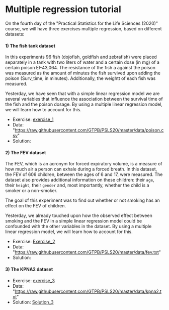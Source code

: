 # Multiple regression tutorial

On the fourth day of the "Practical Statistics for the Life Sciences (2020)" course, we will have three exercises multiple regression, based on different datasets:

#### 1) The fish tank dataset

In this experiments 96 fish (dojofish, goldfish and zebrafish) were placed separately in a tank with two liters of water and
a certain dose (in mg) of a certain poison EI-43,064. The resistance of the fish a against the poison was measured as the
amount of minutes the fish survived upon adding the poison (Surv_time, in minutes). Additionally, the weightt of each fish was
measured.

Yesterday, we have seen that with a simple linear regression model we are several variables that influence the association
between the survival time of the fish and the poison dosage. By using a multiple linear regression model, we will learn 
how to account for this.

- Exercise: [exercise_1](./08-MultipleRegression_fish_half.html)
- Data: "https://raw.githubusercontent.com/GTPB/PSLS20/master/data/poison.csv"
- Solution: 

#### 2) The FEV dataset

The FEV, which is an acronym for forced expiratory volume, is a measure of how much air a person can exhale during  a forced 
breath. In this dataset, the FEV of 606 children, between the ages of 6 and 17, were measured. The dataset also provides 
additional information on  these children: their `age`, their `height`, their `gender` and, most importantly, whether the 
child is a smoker or a non-smoker.

The goal of this experiment was to find out whether or not smoking has an effect on the FEV of children.

Yesterday, we already touched upon how the observed effect between smoking and the FEV in a simple linear regression
model could be confounded with the other variables in the dataset. By using a multiple linear regression model, we will learn 
how to account for this.

- Exercise: [Exercise_2](./08-MultipleRegression_FEV_half.html)
- Data: "https://raw.githubusercontent.com/GTPB/PSLS20/master/data/fev.txt"
- Solution:

#### 3) The KPNA2 dataset

- Exercise: [exercise_3](./08-multipleRegression_KPNA2_half.html)
- Data: "https://raw.githubusercontent.com/GTPB/PSLS20/master/data/kpna2.txt"
- Solution: [Solution_3](./08-multipleRegression_KPNA2.html)













